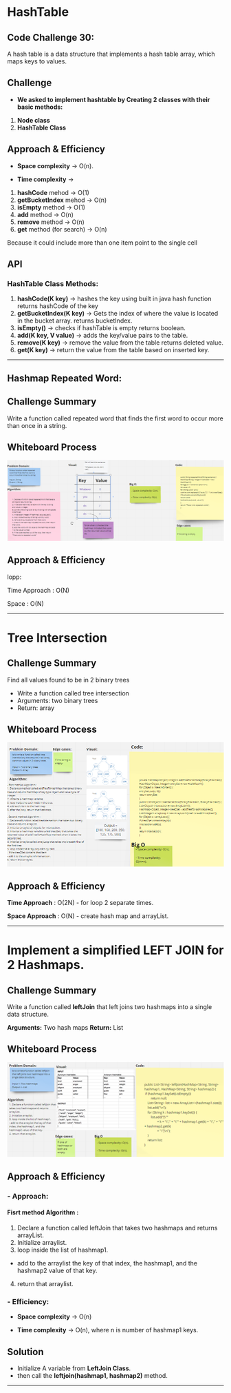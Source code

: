 # HashTable

## Code Challenge 30:
A hash table is a data structure that implements a hash table array, which maps keys to values. 

## Challenge
- **We asked to implement hashtable by Creating 2 classes with their basic methods:**
1. **Node class**
2. **HashTable Class**


## Approach & Efficiency
- **Space complexity** -> O(n).

- **Time complexity** ->
1. **hashCode** mehod -> O(1)
2. **getBucketIndex** mehod -> O(n)
3. **isEmpty** method -> O(1)
4. **add** method -> O(n)
5. **remove** method -> O(n)
6. **get** method (for search) -> O(n)

Because it could include more than one item point to the single cell


## API
### HashTable Class Methods:
1.  **hashCode(K key)** ->  hashes the key using built in java hash function
returns hashCode of the key
2.  **getBucketIndex(K key)** -> Gets the index of where the value is located in the bucket array.
returns bucketIndex.
3. **isEmpty()** -> checks if hashTable is empty
returns boolean.
4. **add(K key, V value)** -> adds the key/value pairs to the table.
5. **remove(K key)** -> remove the value from the table
returns deleted value.
6. **get(K key)** -> return the value from the table based on inserted key.


    
----

## Hashmap Repeated Word:

## Challenge Summary

Write a function called repeated word that finds the first word to occur more than once in a string.

## Whiteboard Process

![hashmapRepeatedWord](hashmapRepeatedWord.png)

## Approach & Efficiency

lopp:

Time Approach : O(N)

Space : O(N)


----

# Tree Intersection

## Challenge Summary

Find all values found to be in 2 binary trees

- Write a function called tree intersection
- Arguments: two binary trees
- Return: array

## Whiteboard Process

![hashmapTreeIntersection](hashmapTreeIntersection.png)

## Approach & Efficiency

**Time Approach** : O(2N) - for loop 2 separate times.

**Space Approach** : O(N) - create hash map and arrayList.

----

#  Implement a simplified LEFT JOIN for 2 Hashmaps.

## Challenge Summary
<!-- Description of the challenge -->
Write a function called **leftJoin** that left joins two hashmaps into a single data structure.

**Arguments:** Two hash maps
**Return:** List 

## Whiteboard Process
<!-- Embedded whiteboard image -->
![hashmapLeftJoin](HashTabel/app/src/main/java/HashTabels/hashmapLeftJoin.png)
  
## Approach & Efficiency

<!-- What approach did you take? Why? What is the Big O space/time for this approach? -->
### - Approach:
#### **Fisrt method Algorithm :**

1. Declare a function called leftJoin that takes two hashmaps and returns arrayList.
2. Initialize arraylist.
3. loop inside the list of hashmap1.
- add to the arraylist the key of that index, the hashmap1, and the hashmap2 value of that key.
4. return that arraylist.

  
### - Efficiency:
- **Space complexity** -> O(n)

- **Time complexity** -> O(n), where n is number of hashmap1 keys.

  
## Solution
<!-- Show how to run your code, and examples of it in action -->
- Initialize A variable from **LeftJoin Class**.
- then call the **leftjoin(hashmap1, hashmap2)** method.


---